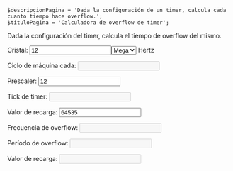 	$descripcionPagina = 'Dada la configuración de un timer, calcula cada cuanto tiempo hace overflow.';
	$tituloPagina = 'Calculadora de overflow de timer';
<script type="text/javascript">
// 
function roundNumber(num, dec) {
	var result = Math.round( Math.round( num * Math.pow( 10, dec + 1 ) ) / Math.pow( 10, 1 ) ) / Math.pow(10,dec);
	return result;
}

function parse(val, scale){
	var l = parseFloat(val);

	if(scale == "Pico") 	l /= 1000000000000;
	if(scale == "Nano")		l /= 1000000000;
	if(scale == "Micro")	l /= 1000000;
	if(scale == "Mili")		l /= 1000;
	
	if(scale == "Kilo")		l *= 1000;
	if(scale == "Mega")		l *= 1000000;
	if(scale == "Giga")		l *= 1000000000;	
	
	return l;
}

function calc(t){
	var val = "";
	if(t>=0.000000001){
		val = (roundNumber(t*1000000000,3) + " nano");
	}
	if(t>=0.000001){
		val = (roundNumber(t*1000000,3) + " micro");
	}
	if(t>=0.001){
		val = (roundNumber(t*1000,3) + " mili");
	}
	if(t>=1){
		val = (roundNumber(t,3));
	}
	if(t>=1000){
		val = (roundNumber(t/1000,3) + " kilo");
	}
	if(t>=1000000){
		val = (roundNumber(t/1000000,3) + " mega");
	}
	return val;
}

function compute(){
	var c = parse(document.querySelector("#cristal").value, document.querySelector("#cristalScale").value);
	
	document.querySelector("#ciclo").value = calc(1/c) + "segundos";
	
	var prescaler = document.querySelector("#prescaler").value;
	
	document.querySelector("#tickTimer").value = calc(prescaler/c) + "segundos";
	
	var reload = document.querySelector("#reload").value;
	
	document.querySelector("#rH").value = parseInt(reload / 256) + " " + reload % 256;
	
	document.querySelector("#timeover").value = calc((65535-reload)*prescaler/c) + "segundos";
	
	document.querySelector("#freqover").value = calc(1/((65535-reload)*prescaler/c)) + " Hertz";
}
document.onreadystatechange = function () {
	if (document.readyState == "complete") {
		let inputs = document.querySelectorAll("input");
		for (let i = 0; i < inputs.length; i++) {
			inputs[i].addEventListener("input", compute);
		}

		let selects = document.querySelectorAll("select");
		for (let i = 0; i < selects.length; i++) {
			selects[i].addEventListener("change", compute);
		}
		compute();	
	}
}
// 
</script>
<p>Dada la configuración del timer, calcula el tiempo de overflow del mismo.</p>
<form action="">
<p>Cristal: <input id="cristal" value="12" class="w3-input w3-border" type="number"/><select id="cristalScale" class="w3-select w3-border">
  <option>Kilo</option>
  <option selected="selected">Mega</option>
</select> Hertz</p>
<p>Ciclo de máquina cada: <input id="ciclo" disabled="disabled" class="w3-input w3-border"/></p>
<p>Prescaler: <input id="prescaler" value="12" class="w3-input w3-border" type="number"/></p>
<p>Tick de timer: <input id="tickTimer" disabled="disabled" class="w3-input w3-border"/></p>

<p>Valor de recarga: <input id="reload" value="64535" class="w3-input w3-border" type="number"/></p>

<p>Frecuencia de overflow: <input id="freqover" disabled="disabled" class="w3-input w3-border"/></p>
<p>Período de overflow: <input id="timeover" disabled="disabled" class="w3-input w3-border"/></p>
<p>Valor de recarga: 	<input id="rH" disabled="disabled" class="w3-input w3-border"/></p>
</form>
